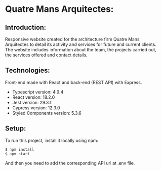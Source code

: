 # Quatre Mans Arquitectes:

## Introduction:

Responsive website created for the architecture firm Quatre Mans Arquitectes to detail its activity and services for future and current clients.
The website includes information about the team, the projects carried out, the services offered and contact details.

## Technologies:

Front-end made with React and back-end (REST API) with Express.

- Typescript version: 4.9.4
- React version: 18.2.0
- Jest version: 29.3.1
- Cypress version: 12.3.0
- Styled Components version: 5.3.6

## Setup:

To run this project, install it locally using npm:

    $ npm install
    $ npm start

And then you need to add the corresponding API url at .env file.
